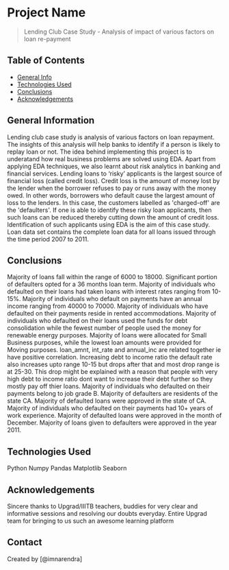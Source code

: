 # Project Name
> Lending Club Case Study - Analysis of impact of various factors on loan re-payment


## Table of Contents
* [General Info](#general-information)
* [Technologies Used](#technologies-used)
* [Conclusions](#conclusions)
* [Acknowledgements](#acknowledgements)

<!-- You can include any other section that is pertinent to your problem -->

## General Information
Lending club case study is analysis of various factors on loan repayment. The insights of this analysis will help banks to identify if a person is likely to replay loan or not.
The idea behind implementing this project is to underatand how real business problems are solved using EDA. Apart from applying EDA techniques, we also learnt about risk analytics in banking and financial services.
Lending loans to ‘risky’ applicants is the largest source of financial loss (called credit loss). Credit loss is the amount of money lost by the lender when the borrower refuses to pay or runs away with the money owed. In other words, borrowers who default cause the largest amount of loss to the lenders. In this case, the customers labelled as 'charged-off' are the 'defaulters'. If one is able to identify these risky loan applicants, then such loans can be reduced thereby cutting down the amount of credit loss. Identification of such applicants using EDA is the aim of this case study.
Loan data set contains the complete loan data for all loans issued through the time period 2007 to 2011.

<!-- You don't have to answer all the questions - just the ones relevant to your project. -->

## Conclusions
Majority of loans fall within the range of 6000 to 18000.
Significant portion of defaulters opted for a 36 months loan term.
Majority of individuals who defaulted on their loans had taken loans with interest rates ranging from 10-15%.
Majority of individuals who default on payments have an annual income ranging from 40000 to 70000.
Majority of individuals who have defaulted on their payments reside in rented accommodations.
Majority of individuals who defaulted on their loans used the funds for debt consolidation while the fewest number of people used the money for renewable energy purposes.
Majority of loans were allocated for Small Business purposes, while the lowest loan amounts were provided for Moving purposes.
loan_amnt, int_rate and annual_inc are related together ie have positive correlation.
Increasing debt to income ratio the default rate also increases upto range 10-15 but drops after that and most drop range is at 25-30. This drop might be explained with a reason that people with very high debt to income ratio dont want to increase their debt further so they mostly pay off thier loans.
Majority of individuals who defaulted on their payments belong to job grade B.
Majority of defaulters are residents of the state CA.
Majority of defaulted loans were approved in the state of CA.
Majority of individuals who defaulted on their payments had 10+ years of work experience.
Majority of defaulted loans were approved in the month of December.
Majority of loans given to defaulters were approved in the year 2011.

<!-- You don't have to answer all the questions - just the ones relevant to your project. -->


## Technologies Used
Python
Numpy
Pandas
Matplotlib
Seaborn


<!-- As the libraries versions keep on changing, it is recommended to mention the version of library used in this project -->

## Acknowledgements
Sincere thanks to Upgrad/IIITB teachers, buddies for very clear and informative sessions and resolving our doubts everyday.
Entire Upgrad team for bringing to us such an awesome learning platform 


## Contact
Created by [@imnarendra]